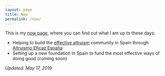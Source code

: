 ```yaml
---
layout: page
title: Now
permalink: /now/
---
```


This is my [now page](https://nownownow.com/about), where you can find out what I am up to these days:

- Helping to build the [effective altruism](https://effectivealtruism.org) community in Spain through [Altruismo Eficaz España](https://altruismoeficaz.es)
- Setting up a new foundation in Spain to fund the most effective ways of doing good (coming soon)

_Updated: May 17, 2019_